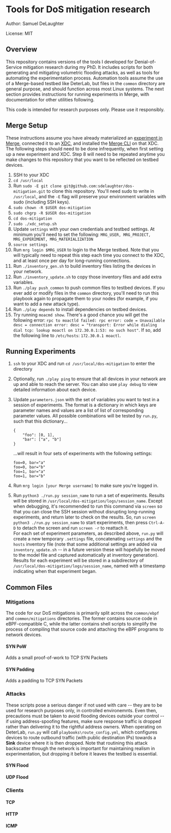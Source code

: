 # Tools for DoS mitigation research

Author: Samuel DeLaughter

License: MIT

## Overview

This repository contains versions of the tools I developed for Denial-of-Service mitigation research during my PhD.  It includes scripts for both generating and mitigating volumetric flooding attacks, as well as tools for automating the experimentation process.  Automation tools assume the use of a Merge-based testbed like DeterLab, but files in the `common` directory are general purpose, and should function across most Linux systems.  The next section provides instructions for running experiments in Merge, with documentation for other utilities following.

This code is intended for research purposes only.  Please use it responsibly.

## Merge Setup

These instructions assume you have already materialized an [experiment in Merge](https://mergetb.org/docs/experimentation/hello-world/), connected it to an [XDC](https://mergetb.org/docs/experimentation/xdc/), and installed the [Merge CLI](https://gitlab.com/mergetb/portal/cli) on that XDC.
The following steps should need to be done infrequently, when first setting up a new experiment and XDC.  Step 8 will need to be repeated anytime you make changes to this repository that you want to be reflected on testbed devices.

1. SSH to your XDC
2. `cd /usr/local`
3. Run `sudo -E git clone git@github.com:sdelaughter/dos-mitigation.git` to clone this repository.  You'll need sudo to write in `/usr/local`, and the `-E` flag will preserve your environment variables with sudo (including SSH keys).
4. `sudo chown -R $USER dos-mitigation`
5. `sudo chgrp -R $USER dos-mitigation`
6. `cd dos-mitigation`
7. `sudo ./xdc_setup.sh`
8. Update `settings` with your own credentials and testbed settings.  At minimum you'll need to set the following: `MRG_USER, MRG_PROJECT, MRG_EXPERIMENT, MRG_MATERIALIZATION`
9. `source settings`
10. Run `mrg login $MRG_USER` to login to the Merge testbed.  Note that you will typically need to repeat this step each time you connect to the XDC, and at least once per day for long-running connections.
11. Run `./inventory_gen.sh` to build inventory files listing the devices in your network.
12. Run `./inventory_update.sh` to copy those inventory files and add extra variables.
13. Run `./play push_common` to push common files to testbed devices.  If you ever add or modify files in the `common` directory, you'll need to run this playbook again to propagate them to your nodes (for example, if you want to add a new attack type).
14. Run `./play depends` to install dependencies on testbed devices.
15. Try running `moacmd show`.  There's a good chance you will get the following error: `rpc to moactld failed: rpc error: code = Unavailable desc = connection error: desc = "transport: Error while dialing dial tcp: lookup moactl on 172.30.0.1:53: no such host"`.  If so, add the following line to `/etc/hosts`: `172.30.0.1 moactl`.

## Running Experiments

1. `ssh` to your XDC and run `cd /usr/local/dos-mitigation` to enter the directory
2. Optionally, run `./play ping` to ensure that all devices in your network are up and able to reach the server.  You can also use `play debug` to view detailed information about each device.
3. Update `parameters.json` with the set of variables you want to test in a session of experiments.  The format is a dictionary in which keys are parameter names and values are a list of list of corresponding parameter values.  All possible combinations will be tested by `run.py`, such that this dictionary...
    ```
    {
        "foo": [0, 1],
        "bar": ["a", "b"]
    }
    ```

    ...will result in four sets of experiments with the following settings:

    ```
    foo=0, bar="a"
    foo=0, bar="b"
    foo=1, bar="a"
    foo=1, bar="b"
    ```
4. Run `mrg login [your Merge username]` to make sure you're logged in.
5. Run `python3 ./run.py session_name` to run a set of experiments.  Results will be stored in `/usr/local/dos-mitigation/logs/session_name`.  Except when debugging, it's recommended to run this command via `screen` so that you can close the SSH session without disrupting long-running experiments, and return later to check on the results.  So, run `screen python3 ./run.py session_name` to start experiments, then press `Ctrl-A-D` to detach the screen and run `screen -r` to reattach it.<br>For each set of experiment parameters, as described above, `run.py` will create a new temporary `.settings` file, concatenating `settings` and the `hosts` inventory file (note that some additional settings are added via `inventory_update.sh` -- in a future version these will hopefully be moved to the model file and captured automatically at inventory generation).  Results for each experiment will be stored in a subdirectory of `/usr/local/dos-mitigation/logs/session_name`, named with a timestamp indicating when that experiment began.

## Common Files

### Mitigations
The code for our DoS mitigations is primarily split across the `common/ebpf` and `common/mitigations` directories.  The former contains source code in eBPF-compatible C, while the latter contains shell scripts to simplify the process of compiling that source code and attaching the eBPF programs to network devices.

#### SYN PoW
Adds a small proof-of-work to TCP SYN Packets

#### SYN Padding
Adds a padding to TCP SYN Packets

### Attacks
These scripts pose a serious danger if not used with care -- they are to be used for research purposes only, in controlled environemnts.  Even then, precautions must be taken to avoid flooding devices outside your control -- if using address-spoofing features, make sure response traffic is dropped rather than delivering it to the rightful address owners.  When operating on DeterLab, `run.py` will call `playbooks\route_config.yml`, which configures devices to route outbound traffic (with public destination IPs) towards a **Sink** device where it is then dropped.  Note that routining this attack backscatter through the network is important for maintaining realism in experimentation, but dropping it before it leaves the testbed is essential.

#### SYN Flood

#### UDP Flood

### Clients

#### TCP

#### HTTP

#### ICMP
